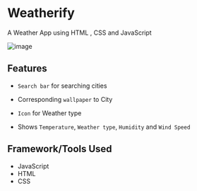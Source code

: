# Weatherify #
A Weather App using HTML , CSS and JavaScript

![image](https://user-images.githubusercontent.com/20955511/111051345-0bcff300-845b-11eb-80ca-717a9a838e2c.png)

## Features

- `Search bar` for searching cities 

- Corresponding `wallpaper` to City 

- `Icon` for Weather type 

- Shows `Temperature`, `Weather type`, `Humidity` and `Wind Speed`

## Framework/Tools Used

- JavaScript
- HTML
- CSS
